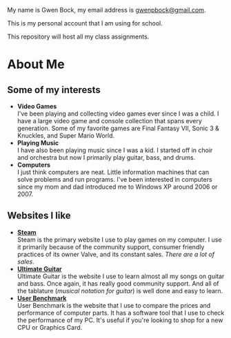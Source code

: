 My name is Gwen Bock, my email address is gwenpbock@gmail.com.

This is my personal account that I am using for school. 

This repository will host all my class assignments.

# About Me
## Some of my interests
* **Video Games**  
  I've been playing and collecting video games ever since I was a child. I have a large video game and console collection that spans every generation. Some of my favorite games are Final Fantasy VII, Sonic 3 & Knuckles, and Super Mario World.
* **Playing Music**  
 I have also been playing music since I was a kid. I started off in choir and orchestra but now I primarily play guitar, bass, and drums.
* **Computers**  
 I just think computers are neat. Little information machines that can solve problems and run programs. I've been interested in computers since my mom and dad introduced me to Windows XP around 2006 or 2007.

## Websites I like
* [**Steam**](https://store.steampowered.com/)  
 Steam is the primary website I use to play games on my computer. I use it primarily because of the community support, consumer friendly practices of its owner Valve, and its constant sales. _There are a lot of sales_.
* [**Ultimate Guitar**](https://www.ultimate-guitar.com/)  
 Ultimate Guitar is the website I use to learn almost all my songs on guitar and bass. Once again, it has really good community support. And all of the tablature (_musical notation for guitar_) is well done and easy to learn.
* [**User Benchmark**](https://www.userbenchmark.com/)  
 User Benchmark is the website that I use to compare the prices and performance of computer parts. It has a software tool that I use to check the performance of my PC. It's useful if you're looking to shop for a new CPU or Graphics Card.